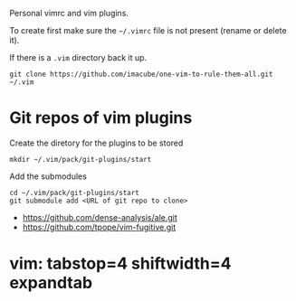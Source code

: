 Personal vimrc and vim plugins.

To create first make sure the `~/.vimrc` file is not present (rename or delete it).

If there is a `.vim` directory back it up.

```
git clone https://github.com/imacube/one-vim-to-rule-them-all.git ~/.vim
```

# Git repos of vim plugins

Create the diretory for the plugins to be stored
```shell
mkdir ~/.vim/pack/git-plugins/start
```

Add the submodules
```
cd ~/.vim/pack/git-plugins/start
git submodule add <URL of git repo to clone>
```

* https://github.com/dense-analysis/ale.git
* https://github.com/tpope/vim-fugitive.git

# vim: tabstop=4 shiftwidth=4 expandtab
